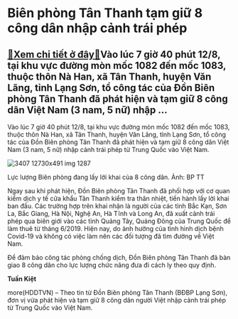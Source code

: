 Biên phòng Tân Thanh tạm giữ 8 công dân nhập cảnh trái phép
===========================================================

[:gift:Xem chi tiết ở đây:gift:](https://hddtvn.com/bien-phong-tan-thanh-tam-giu-8-cong-dan-nhap-canh-trai-phep/)Vào lúc 7 giờ 40 phút 12/8, tại khu vực đường mòn mốc 1082 đến mốc 1083, thuộc thôn Nà Han, xã Tân Thanh, huyện Văn Lãng, tỉnh Lạng Sơn, tổ công tác của Đồn Biên phòng Tân Thanh đã phát hiện và tạm giữ 8 công dân Việt Nam (3 nam, 5 nữ) nhập …
--------------------------------------------------------------------------------------------------------------------------------------------------------------------------------------------------------------------------------------------------


Vào lúc 7 giờ 40 phút 12/8, tại khu vực đường mòn mốc 1082 đến mốc 1083, thuộc thôn Nà Han, xã Tân Thanh, huyện Văn Lãng, tỉnh Lạng Sơn, tổ công tác của Đồn Biên phòng Tân Thanh đã phát hiện và tạm giữ 8 công dân Việt Nam (3 nam, 5 nữ) nhập cảnh trái phép từ Trung Quốc vào Việt Nam.





![3407 12730x491 img 1287](https://haiquanonline.com.vn/stores/news_dataimages/nubt/082020/12/15/in_article/3407_12730x491_img_1287.jpg?rt=20200812153955 "Lực lượng Biên phòng đang lấy lời khai của 8 công dân. Ảnh: BP TT")


Lực lượng Biên phòng đang lấy lời khai của 8 công dân. Ảnh: BP TT



Ngay sau khi phát hiện, Đồn Biên phòng Tân Thanh đã phối hợp với cơ quan kiểm dịch y tế cửa khẩu Tân Thanh kiểm tra thân nhiệt, tiến hành lấy lời khai ban đầu. Các trường hợp trên khai nhận là người của các tỉnh Bắc Kạn, Sơn La, Bắc Giang, Hà Nội, Nghệ An, Hà Tĩnh và Long An, đã xuất cảnh trái phép qua biên giới vào các tỉnh Quảng Tây, Quảng Đông của Trung Quốc để làm thuê từ tháng 6/2019. Hiện nay, do ảnh hưởng của tình hình dịch bệnh Covid-19 và không có việc làm nên các đối tượng đã tìm đường về Việt Nam.


Để đảm bảo công tác phòng chống dịch, Đồn Biên phòng Tân Thanh đã bàn giao 8 công dân cho lực lượng chức năng đưa đi cách ly theo quy định.




**Tuấn Kiệt**



more(HDDTVN) – Theo tin từ Đồn Biên phòng Tân Thanh (BĐBP Lạng Sơn), đơn vị vừa phát hiện và tạm giữ 8 công dân người Việt nhập cảnh trái phép từ Trung Quốc vào Việt Nam.

